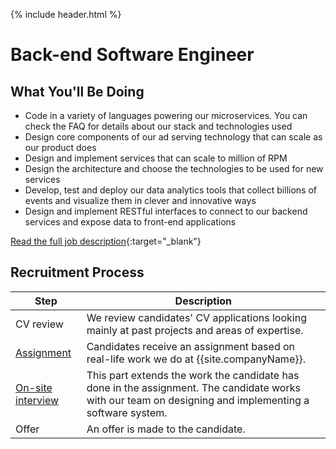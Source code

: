 {% include header.html %}

# Back-end Software Engineer

## What You'll Be Doing 

- Code in a variety of languages powering our microservices. You can check the FAQ for details about our stack and technologies used
- Design core components of our ad serving technology that can scale as our product does
- Design and implement services that can scale to million of RPM 
- Design the architecture and choose the technologies to be used for new services
- Develop, test and deploy our data analytics tools that collect billions of events and visualize them in clever and innovative ways
- Design and implement RESTful interfaces to connect to our backend services and expose data to front-end applications

[Read the full job description](https://glispaconnect.workable.com/j/A1B8EFDE8B){:target="_blank"}

## Recruitment Process

| Step | Description |
|---|---|
| CV review | We review candidates' CV applications looking mainly at past projects and areas of expertise. |
| [Assignment](code-review-exchange/assignment.md) | Candidates receive an assignment based on real-life work we do at {{site.companyName}}. |
| [On-site interview](/bidder-exercise/on-site.md) | This part extends the work the candidate has done in the assignment. The candidate works with our team on designing and implementing a software system. |
| Offer | An offer is made to the candidate. |
